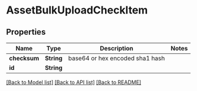# AssetBulkUploadCheckItem

## Properties

Name | Type | Description | Notes
------------ | ------------- | ------------- | -------------
**checksum** | **String** | base64 or hex encoded sha1 hash | 
**id** | **String** |  | 

[[Back to Model list]](../README.md#documentation-for-models) [[Back to API list]](../README.md#documentation-for-api-endpoints) [[Back to README]](../README.md)


